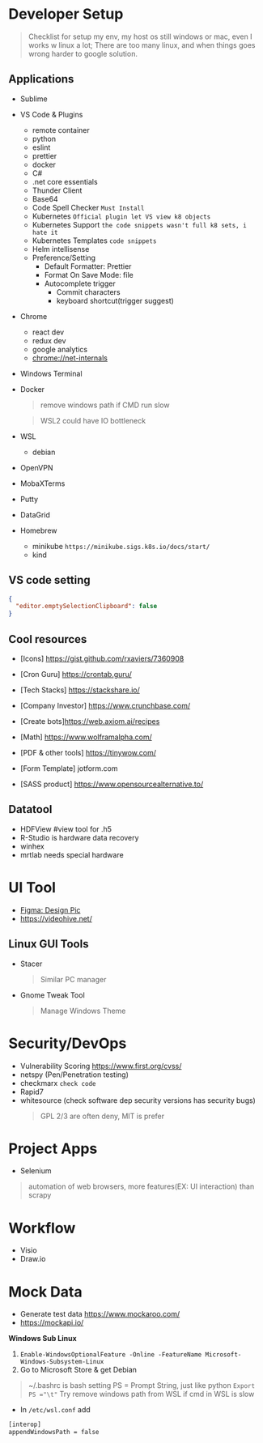 # Developer Setup
>
> Checklist for setup my env, my host os still windows or mac, even I works w linux a lot; There are too many linux, and when things goes wrong harder to google solution.

## Applications

- Sublime
- VS Code & Plugins
  - remote container
  - python
  - eslint
  - prettier
  - docker
  - C#
  - .net core essentials
  - Thunder Client
  - Base64
  - Code Spell Checker `Must Install`
  - Kubernetes `Official plugin let VS view k8 objects`
  - Kubernetes Support `the code snippets wasn't full k8 sets, i hate it`
  - Kubernetes Templates `code snippets`
  - Helm intellisense
  - Preference/Setting
    - Default Formatter: Prettier
    - Format On Save Mode: file
    - Autocomplete trigger
      - Commit characters
      - keyboard shortcut(trigger suggest)
- Chrome
  - react dev
  - redux dev
  - google analytics
  - [chrome://net-internals](chrome://net-internals/)
- Windows Terminal
- Docker
  > remove windows path if CMD run slow

  > WSL2 could have IO bottleneck
- WSL
  - debian
- OpenVPN
- MobaXTerms
- Putty
- DataGrid
- Homebrew
  - minikube `https://minikube.sigs.k8s.io/docs/start/`
  - kind

## VS code setting

```json
{
  "editor.emptySelectionClipboard": false
}
```

## Cool resources

- [Icons] <https://gist.github.com/rxaviers/7360908>
- [Cron Guru] <https://crontab.guru/>
- [Tech Stacks] <https://stackshare.io/>
- [Company Investor] <https://www.crunchbase.com/>

- [Create bots]<https://web.axiom.ai/recipes>
- [Math] <https://www.wolframalpha.com/>
- [PDF & other tools] <https://tinywow.com/>
- [Form Template] jotform.com
- [SASS product] <https://www.opensourcealternative.to/>

## Datatool

- HDFView #view tool for .h5
- R-Studio is hardware data recovery
- winhex
- mrtlab needs special hardware

# UI Tool

- [Figma: Design Pic](https://www.figma.com/)
- <https://videohive.net/>

## Linux GUI Tools

- Stacer
  > Similar PC manager
- Gnome Tweak Tool
  > Manage Windows Theme

# Security/DevOps

- Vulnerability Scoring <https://www.first.org/cvss/>
- netspy (Pen/Penetration testing)
- checkmarx `check code`
- Rapid7
- whitesource (check software dep security versions has security bugs)
  > GPL 2/3 are often deny, MIT is prefer

# Project Apps

- Selenium

> automation of web browsers, more features(EX: UI interaction) than scrapy

# Workflow

- Visio
- Draw.io

# Mock Data

- Generate test data <https://www.mockaroo.com/>
- <https://mockapi.io/>

**Windows Sub Linux**

1. `Enable-WindowsOptionalFeature -Online -FeatureName Microsoft-Windows-Subsystem-Linux`
2. Go to Microsoft Store & get Debian

> ~/.bashrc is bash setting
> PS = Prompt String, just like python `Export PS ="\t"`
Try remove windows path from WSL if cmd in WSL is slow

- In `/etc/wsl.conf` add

```bash
[interop]
appendWindowsPath = false
```
